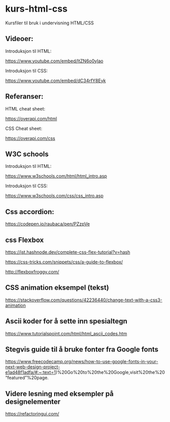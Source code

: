 # kurs-html-css
Kursfiler til bruk i undervisning HTML/CSS


## Videoer:

Introduksjon til HTML:

https://www.youtube.com/embed/ItZN6o0ylao

Introduksjon til CSS:

https://www.youtube.com/embed/dC34rfY8Eyk


## Referanser:

HTML cheat sheet:

https://overapi.com/html

CSS Cheat sheet:

https://overapi.com/css


## W3C schools

Introduksjon til HTML:

https://www.w3schools.com/html/html_intro.asp

Introduksjon til CSS:

https://www.w3schools.com/css/css_intro.asp


## Css accordion:

https://codepen.io/raubaca/pen/PZzpVe

## css Flexbox

https://jst.hashnode.dev/complete-css-flex-tutorial?v=hash

https://css-tricks.com/snippets/css/a-guide-to-flexbox/

http://flexboxfroggy.com/

## CSS animation eksempel (tekst)

https://stackoverflow.com/questions/42236440/change-text-with-a-css3-animation

## Ascii koder for å sette inn spesialtegn

https://www.tutorialspoint.com/html/html_ascii_codes.htm


## Stegvis guide til å bruke fonter fra Google fonts

https://www.freecodecamp.org/news/how-to-use-google-fonts-in-your-next-web-design-project-e1ad48f1adfa/#:~:text=1)%20Go%20to%20the%20Google,visit%20the%20“featured”%20page.

## Videre lesning med eksempler på designelementer

https://refactoringui.com/

